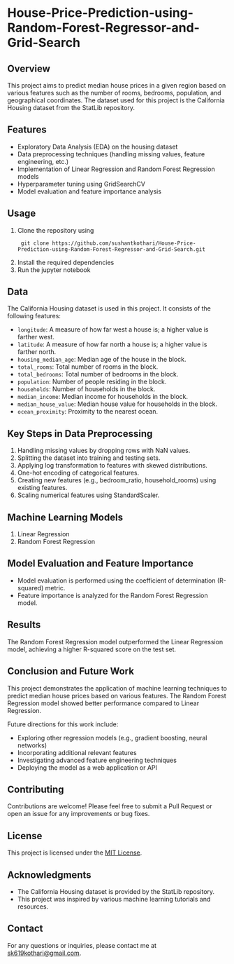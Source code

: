 # House-Price-Prediction-using-Random-Forest-Regressor-and-Grid-Search

## Overview
This project aims to predict median house prices in a given region based on various features such as the number of rooms, bedrooms, population, and geographical coordinates. The dataset used for this project is the California Housing dataset from the StatLib repository.

## Features
- Exploratory Data Analysis (EDA) on the housing dataset
- Data preprocessing techniques (handling missing values, feature engineering, etc.)
- Implementation of Linear Regression and Random Forest Regression models
- Hyperparameter tuning using GridSearchCV
- Model evaluation and feature importance analysis

## Usage
1. Clone the repository using
   ```
    git clone https://github.com/sushantkothari/House-Price-Prediction-using-Random-Forest-Regressor-and-Grid-Search.git
   ```
3. Install the required dependencies
4. Run the jupyter notebook

## Data
The California Housing dataset is used in this project. It consists of the following features:

- `longitude`: A measure of how far west a house is; a higher value is farther west.
- `latitude`: A measure of how far north a house is; a higher value is farther north.
- `housing_median_age`: Median age of the house in the block.
- `total_rooms`: Total number of rooms in the block.
- `total_bedrooms`: Total number of bedrooms in the block.
- `population`: Number of people residing in the block.
- `households`: Number of households in the block.
- `median_income`: Median income for households in the block.
- `median_house_value`: Median house value for households in the block.
- `ocean_proximity`: Proximity to the nearest ocean.

## Key Steps in Data Preprocessing
1. Handling missing values by dropping rows with NaN values.
2. Splitting the dataset into training and testing sets.
3. Applying log transformation to features with skewed distributions.
4. One-hot encoding of categorical features.
5. Creating new features (e.g., bedroom_ratio, household_rooms) using existing features.
6. Scaling numerical features using StandardScaler.

## Machine Learning Models
1. Linear Regression
2. Random Forest Regression

## Model Evaluation and Feature Importance
- Model evaluation is performed using the coefficient of determination (R-squared) metric.
- Feature importance is analyzed for the Random Forest Regression model.

## Results
The Random Forest Regression model outperformed the Linear Regression model, achieving a higher R-squared score on the test set.

## Conclusion and Future Work
This project demonstrates the application of machine learning techniques to predict median house prices based on various features. The Random Forest Regression model showed better performance compared to Linear Regression.

Future directions for this work include:
- Exploring other regression models (e.g., gradient boosting, neural networks)
- Incorporating additional relevant features
- Investigating advanced feature engineering techniques
- Deploying the model as a web application or API

## Contributing
Contributions are welcome! Please feel free to submit a Pull Request or open an issue for any improvements or bug fixes.

## License
This project is licensed under the [MIT License](LICENSE).

## Acknowledgments
- The California Housing dataset is provided by the StatLib repository.
- This project was inspired by various machine learning tutorials and resources.

## Contact
For any questions or inquiries, please contact me at sk619kothari@gmail.com.
